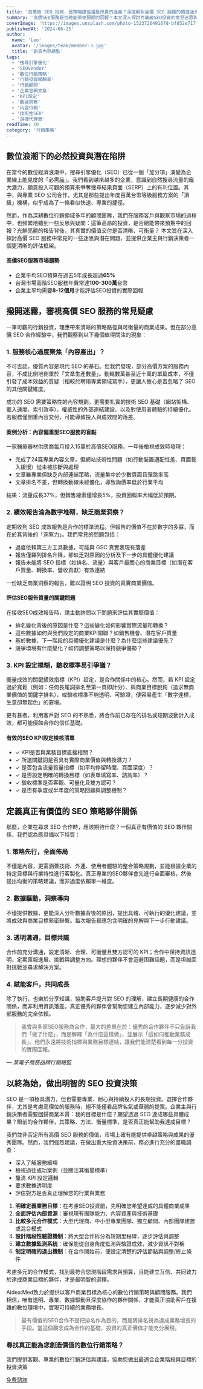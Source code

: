 ```yaml
---
title: '百萬級 SEO 投資，是策略捷徑還是昂貴的迷霧？深度解析高價 SEO 服務的價值迷思'
summary: '高價SEO服務是否總能帶來預期的回報？本文深入探討百萬級SEO投資的常見迷思與潛在問題，提供企業主與行銷決策者一個更清晰的評估框架。'
coverImage: 'https://images.unsplash.com/photo-1523726491678-bf852e717f6a?auto=format&fit=crop&w=1920'
publishedAt: '2024-06-25'
author:
  name: 'Leo'
  avatar: '/images/team/member-3.jpg'
  title: '創意內容總監'
tags:
  - '搜尋引擎優化'
  - 'SEOVendor'
  - '數位行銷策略'
  - '行銷投資報酬率'
  - '行銷顧問'
  - '企業官網文章'
  - 'KPI設定'
  - '數據洞察'
  - '內容行銷'
  - '技術性SEO'
  - '選擇代理商'
readTime: 10
category: '行銷策略'
---
```


## 數位浪潮下的必然投資與潛在陷阱

在當今的數位經濟浪潮中，搜尋引擎優化（SEO）已從一個「加分項」演變為企業線上能見度的「必需品」。我們看到越來越多的企業，意識到自然搜尋流量的龐大潛力，願意投入可觀的預算來爭奪搜尋結果頁面（SERP）上的有利位置。其中，與專業 SEO 公司合作，尤其是那些提出年度百萬台幣等級服務方案的「頂級」機構，似乎成為了一條看似快速、專業的捷徑。

然而，作為深耕數位行銷領域多年的顧問團隊，我們在服務客戶與觀察市場的過程中，也頻繁地聽到一些反思與疑問：這筆高昂的投資，是否總能帶來預期中的回報？光鮮亮麗的報告背後，其真實的價值交付是否清晰、可衡量？ 本文旨在深入探討高價 SEO 服務中常見的一些迷思與潛在問題，並提供企業主與行銷決策者一個更清晰的評估框架。

<div class="stat-highlight">
  <h4>高價SEO服務市場趨勢</h4>
  <ul>
    <li>企業平均SEO預算在過去5年成長超過<strong>65%</strong></li>
    <li>台灣市場高階SEO服務年費常達<strong>100-300萬</strong>台幣</li>
    <li>企業主平均需要<strong>8-12個月</strong>才能評估SEO投資的實際回報</li>
  </ul>
</div>

## 撥開迷霧，審視高價 SEO 服務的常見疑慮

一筆可觀的行銷投資，理應帶來清晰的策略路徑與可衡量的商業成果。但在部分高價 SEO 合作經驗中，我們觀察到以下幾個值得關注的現象：

### 1. 服務核心過度聚焦「內容產出」？

不可否認，優質內容是現代 SEO 的基石。但我們發現，部分高價方案的服務內容，不成比例地側重於「文章生產數量」。動輒數萬甚至近十萬的單篇成本，不僅引發了成本效益的質疑（相較於聘用專業領域寫手），更讓人擔心是否忽略了 SEO 的其他關鍵維度。

成功的 SEO 需要策略性的內容規劃，更需要扎實的技術 SEO 基礎（網站架構、載入速度、索引效率）、權威性的外部連結建設、以及對使用者體驗的持續優化。若服務僅側重內容交付，可能導致投入與成效間的落差。

<div class="case-study">
  <h4>案例分析：內容偏重型SEO服務的盲點</h4>
  <p>一家醫療器材供應商每月投入15萬於高價SEO服務，一年後檢視成效時發現：</p>
  <ul>
    <li>完成了24篇專業內容文章，但網站技術性問題（如行動裝置適配性差、頁面載入緩慢）從未被診斷與處理</li>
    <li>文章雖專業但缺乏內部連結策略，流量集中於少數頁面且彈跳率高</li>
    <li>文章排名不差，但轉換動線未經優化，導致詢價率低於行業平均</li>
  </ul>
  <p>結果：流量成長37%，但銷售線索僅增長5%，投資回報率大幅低於預期。</p>
</div>

### 2. 績效報告淪為數字堆砌，缺乏商業洞察？

定期收到 SEO 成效報告是合作的標準流程。但報告的價值不在於數字的多寡，而在於其背後的「洞察力」。我們常見的問題包括：

- 過度依賴第三方工具數據，可能與 GSC 真實表現有落差
- 報告僅羅列排名升降，卻缺乏對原因的分析及下一步的具體優化建議
- 報告未能將 SEO 指標（如排名、流量）與客戶最關心的商業目標（如潛在客戶質量、轉換率、營收貢獻）有效連結

一份缺乏商業洞察的報告，難以證明 SEO 投資的真實商業價值。

<div class="pro-tip">
  <h4>評估SEO報告質量的關鍵問題</h4>
  <p>在接收SEO成效報告時，請主動詢問以下問題來評估其實際價值：</p>
  <ul>
    <li>排名變化背後的原因是什麼？這些變化如何影響實際流量和轉換？</li>
    <li>這些數據如何與我們設定的商業KPI關聯？如銷售機會、潛在客戶質量</li>
    <li>基於數據，下一階段的具體優化建議是什麼？為什麼這些建議優先？</li>
    <li>競爭環境有什麼變化？如何調整策略以保持競爭優勢？</li>
  </ul>
</div>

### 3. KPI 設定模糊，驗收標準易引爭議？

衡量成效的關鍵績效指標（KPI）設定，是合作關係中的核心。然而，若 KPI 設定過於寬鬆（例如：任何長尾詞排名至第一頁即計分）、與商業目標脫鉤（追求無商業價值的關鍵字排名），或驗收標準不夠透明、可驗證，便容易產生「數字達標，生意卻無起色」的窘境。

更有甚者，利用客戶對 SEO 的不熟悉，將合作前已存在的排名或短期波動計入成效，都可能侵蝕合作的信任基礎。

<div class="action-checklist">
  <h4>有效的SEO KPI設定檢核清單</h4>
  <ul>
    <li>✓ KPI是否與業務目標直接相關？</li>
    <li>✓ 所選關鍵詞是否具有實際商業價值與轉換潛力？</li>
    <li>✓ 是否包含流量質量指標（如平均停留時間、頁面深度）？</li>
    <li>✓ 是否設定明確的轉換目標（如表單填寫率、諮詢率）？</li>
    <li>✓ 驗收標準是否客觀、可量化且雙方認可？</li>
    <li>✓ 是否有季度或半年度的策略回顧與調整機制？</li>
  </ul>
</div>

## 定義真正有價值的 SEO 策略夥伴關係

那麼，企業在尋求 SEO 合作時，應該期待什麼？一個真正有價值的 SEO 夥伴關係，我們認為應具備以下特質：

### 1. 策略先行，全面佈局

不僅是內容，更需涵蓋技術、外連、使用者體驗的整合策略規劃，並能根據企業的特定目標與行業特性進行客製化。真正專業的SEO夥伴會先進行全面審核，然後提出均衡的策略建議，而非過度依賴單一維度。

### 2. 數據驅動，洞察導向

不僅提供數據，更能深入分析數據背後的原因，提出具體、可執行的優化建議，並將成效與商業目標緊密聯繫。每次報告都應包含明確的見解與下一步行動建議。

### 3. 透明溝通，目標共識

合作前充分溝通，設定清晰、合理、可衡量且雙方認可的 KPI；合作中保持資訊透明，定期匯報進展、挑戰與調整方向。理想的夥伴不會迴避困難話題，而是坦誠面對挑戰並尋求解決方案。

### 4. 賦能客戶，共同成長

除了執行，也樂於分享知識，協助客戶提升對 SEO 的理解，建立長期健康的合作關係，而非利用資訊落差。真正優秀的夥伴會幫助您建立內部能力，逐步減少對外部服務的完全依賴。

<div class="expert-quote">
  <blockquote>
    我曾與多家SEO服務商合作，最大的差異在於：優秀的合作夥伴不只告訴我們「做了什麼」，而是解釋「為什麼這樣做」，並展示「這如何推動業務成長」。他們永遠將技術指標與業務目標連結，讓我們能清楚看到每一分投資的實際回報。
  </blockquote>
  <cite>— 某電子商務品牌行銷總監</cite>
</div>

## 以終為始，做出明智的 SEO 投資決策

SEO 是一項極具潛力，但也需要專業、耐心與持續投入的長期投資。選擇合作夥伴，尤其是考慮高價位的服務時，絕不能僅看品牌名氣或華麗的提案。企業主與行銷決策者需要回歸商業本質：我的目標是什麼？期望透過 SEO 達成哪些具體成果？眼前的合作夥伴，其策略、方法、衡量標準，是否真正能幫助我達成目標？

我們並非否定所有高價 SEO 服務的價值，市場上確有能提供卓越策略與成果的優秀團隊。然而，我們強烈建議，在做出重大投資決策前，務必進行充分的盡職調查：

- 深入了解服務細項
- 檢視過往成功案例（並關注其衡量標準）
- 釐清 KPI 設定邏輯
- 要求數據透明度
- 評估對方是否真正理解您的行業與業務

<div class="action-plan">
  <ol>
    <li><strong>明確定義業務目標</strong>：在考慮SEO投資前，先明確您希望達成的具體商業成果</li>
    <li><strong>全面評估內部資源</strong>：審視現有團隊能力、內容資產與技術基礎</li>
    <li><strong>比較多元合作模式</strong>：大型代理商、中小型專業團隊、獨立顧問、內部團隊建置或混合模式</li>
    <li><strong>設計階段性驗證機制</strong>：將大型合作拆分為短期里程碑，逐步評估與調整</li>
    <li><strong>建立數據監測系統</strong>：確保能從自身角度監測與驗證成效，減少資訊不對稱</li>
    <li><strong>制定明確的退出機制</strong>：在合作開始前，便設定清楚的評估節點與調整/終止條件</li>
  </ol>
</div>

考慮多元的合作模式，找到最符合您現階段需求與預算，且能建立互信、共同致力於達成商業目標的夥伴，才是最明智的選擇。

Aidea:Med致力於提供以客戶商業目標為核心的數位行銷策略與顧問服務。我們相信，唯有透明、專業、數據驅動且深度協作的夥伴關係，才能真正協助客戶在複雜的數位環境中，實現可持續的業務增長。

> 最有價值的SEO合作不是把排名作為目的，而是將排名視為達成業務增長的手段。當這個觀念成為合作的基礎，投資的真正價值才能充分展現。

<div class="cta-section">
  <h3>尋找真正能為您創造價值的數位行銷策略？</h3>
  <p>我們提供客觀、專業的數位行銷評估與建議，協助您做出最適合企業階段與目標的投資決策</p>
  <a href="/contact" class="cta-button">免費諮詢</a>
</div> 